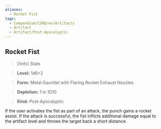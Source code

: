 ```yaml
---
aliases:
  - Rocket Fist
tags:
  - Compendium/CSRD/en/Artifacts
  - Artifact
  - Artifact/Post-Apocalyptic
---
```

  
    
## Rocket Fist    
>[!info] Stats    
> **Level:** 1d6+2    
> **Form:** Metal Gauntlet with Flaring Rocket Exhaust Nozzles    
> **Depletion:** 1 in 1D10    
> **Kind:** Post-Apocalyptic  
    
If the user activates the fist as part of an attack, the punch gains a rocket assist. If the attack is successful, the fist inflicts additional damage equal to the artifact level and throws the target back a short distance.